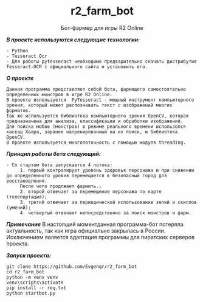 


<br>
<h1 align="center"> r2_farm_bot </h1>
<p align="center"> Бот-фармер для игры R2 Online</p>

***В проекте используются следующие технологии:***

    - Python
    - Tesseract Ocr
    - Для работы pytesseract необходимо предварительно скачать дистрибутив Tesseract-OCR c официального сайта и установить его.

***О проекте***

    Данная программа представляет собой бота, фармящего самостоятельно определенных монстров в игре R2 Online.
    В проекте используется  PyTesseract - мощный инструмент компьютерного зрения, который может распознавать текст с изображений многих форматов. 
    Так же используется библиотека компьютерного зрения OpenCV, которая предназначена для анализа, классификации и обработки изображений. 
    Для поиска мобов (монстров) в режиме реального времени использолся каскад Хаара, заранее натренированный на их поиск, и библиотека OpenCV.
    В проекте используется многопоточность с помощью модуля threading.
   
***Принцип работы бота следующий:***

    - Со стартом бота запускается 4 потока:
         1. первый контролирует уровень здоровья персонажа и при снижении до определенного уровня перемещается в безопасный город для восстановления. 
         После чего продлжает фармить.;
         2. второй отвечает за перемещение персонажа по карте (телепортация);
         3. третий отвечает за периодической использование зелий и скиллов (умений);
         4. четвертый отвечает непосредственно за поиск монстров и фарм.
  
***Примечание***
    В настоящий моментданная программа-бот потеряла актуальность, так как игра официально закрылась в России.
    Исключением является адаптация программы для пиратских серверов проекта.

***Запуск проекта:***

    git clone https://github.com/Evgenqr/r2_farm_bot
    cd r2_farm_bot
    python -m venv venv
    venv\scripts\activate
    pip install -r req.txt
    python startbot.py
